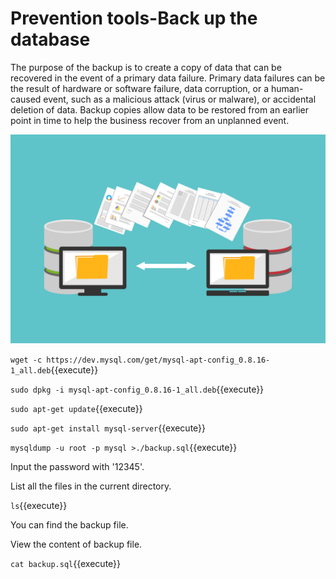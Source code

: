 # Prevention tools-Back up the database

The purpose of the backup is to create a copy of data that can be recovered in the event of a primary data failure. Primary data failures can be the result of hardware or software failure, data corruption, or a human-caused event, such as a malicious attack (virus or malware), or accidental deletion of data. Backup copies allow data to be restored from an earlier point in time to help the business recover from an unplanned event.

![backup](https://github.com/joey1136/katacoda-scenarios/blob/main/Area-B/images/backup.jpg?raw=true)


`wget -c https://dev.mysql.com/get/mysql-apt-config_0.8.16-1_all.deb`{{execute}}

`sudo dpkg -i mysql-apt-config_0.8.16-1_all.deb`{{execute}}

`sudo apt-get update`{{execute}}

`sudo apt-get install mysql-server`{{execute}}

`mysqldump -u root -p mysql >./backup.sql`{{execute}}

Input the password with '12345'.

List all the files in the current directory.

`ls`{{execute}}

You can find the backup file.

View the content of backup file.

`cat backup.sql`{{execute}}
